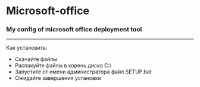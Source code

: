# Microsoft-office
### My config of microsoft office deployment tool
---
Как установить:
- Скачайте файлы 
- Распакуйте файлы в корень диска C:\
- Запустите от имени администратора файл SETUP.bat
- Ожидайте завершения установки
